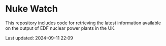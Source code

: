 # Nuke Watch

This repository includes code for retrieving the latest information available on the output of EDF nuclear power plants in the UK.

Last updated: 2024-09-11 22:09